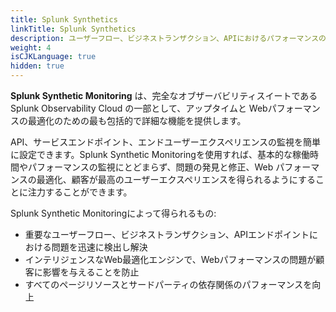 ```yaml
---
title: Splunk Synthetics
linkTitle: Splunk Synthetics
description: ユーザーフロー、ビジネストランザクション、APIにおけるパフォーマンスの問題を積極的に発見、修正し、より良いデジタル体験を提供します。
weight: 4
isCJKLanguage: true
hidden: true
---
```


**Splunk Synthetic Monitoring** は、完全なオブザーバビリティスイートである Splunk Observability Cloud の一部として、アップタイムと Webパフォーマンスの最適化のための最も包括的で詳細な機能を提供します。

API、サービスエンドポイント、エンドユーザーエクスペリエンスの監視を簡単に設定できます。Splunk Synthetic Monitoringを使用すれば、基本的な稼働時間やパフォーマンスの監視にとどまらず、問題の発見と修正、Web パフォーマンスの最適化、顧客が最高のユーザーエクスペリエンスを得られるようにすることに注力することができます。

Splunk Synthetic Monitoringによって得られるもの:

- 重要なユーザーフロー、ビジネストランザクション、APIエンドポイントにおける問題を迅速に検出し解決
- インテリジェンスなWeb最適化エンジンで、Webパフォーマンスの問題が顧客に影響を与えることを防止
- すべてのページリソースとサードパーティの依存関係のパフォーマンスを向上
